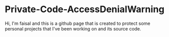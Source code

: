 # Private-Code-AccessDenialWarning
Hi, I'm faisal and this is a github page that is created to protect some personal projects that I've been working on and its  source code.
